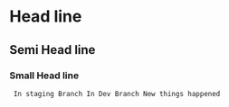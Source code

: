 # Head line
## Semi Head line
### Small Head line

`
    In staging Branch
    In Dev Branch
New things happened`
